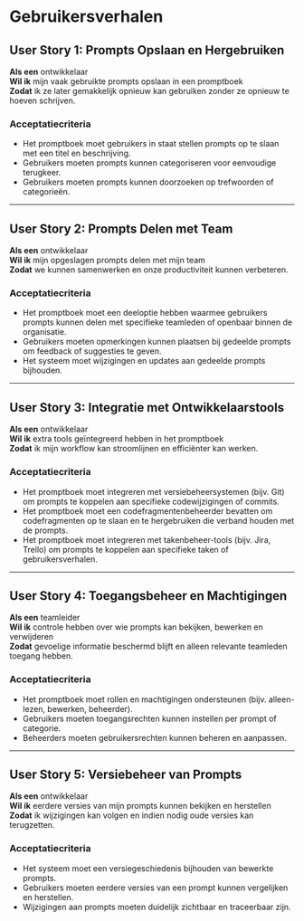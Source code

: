 # Gebruikersverhalen  

## User Story 1: Prompts Opslaan en Hergebruiken  
**Als een** ontwikkelaar  
**Wil ik** mijn vaak gebruikte prompts opslaan in een promptboek  
**Zodat** ik ze later gemakkelijk opnieuw kan gebruiken zonder ze opnieuw te hoeven schrijven.  

### Acceptatiecriteria  
- Het promptboek moet gebruikers in staat stellen prompts op te slaan met een titel en beschrijving.  
- Gebruikers moeten prompts kunnen categoriseren voor eenvoudige terugkeer.  
- Gebruikers moeten prompts kunnen doorzoeken op trefwoorden of categorieën.  

---  

## User Story 2: Prompts Delen met Team  
**Als een** ontwikkelaar  
**Wil ik** mijn opgeslagen prompts delen met mijn team  
**Zodat** we kunnen samenwerken en onze productiviteit kunnen verbeteren.  

### Acceptatiecriteria  
- Het promptboek moet een deeloptie hebben waarmee gebruikers prompts kunnen delen met specifieke teamleden of openbaar binnen de organisatie.  
- Gebruikers moeten opmerkingen kunnen plaatsen bij gedeelde prompts om feedback of suggesties te geven.  
- Het systeem moet wijzigingen en updates aan gedeelde prompts bijhouden.  

---  

## User Story 3: Integratie met Ontwikkelaarstools  
**Als een** ontwikkelaar  
**Wil ik** extra tools geïntegreerd hebben in het promptboek  
**Zodat** ik mijn workflow kan stroomlijnen en efficiënter kan werken.  

### Acceptatiecriteria  
- Het promptboek moet integreren met versiebeheersystemen (bijv. Git) om prompts te koppelen aan specifieke codewijzigingen of commits.  
- Het promptboek moet een codefragmentenbeheerder bevatten om codefragmenten op te slaan en te hergebruiken die verband houden met de prompts.  
- Het promptboek moet integreren met takenbeheer-tools (bijv. Jira, Trello) om prompts te koppelen aan specifieke taken of gebruikersverhalen.  

---  

## User Story 4: Toegangsbeheer en Machtigingen  
**Als een** teamleider  
**Wil ik** controle hebben over wie prompts kan bekijken, bewerken en verwijderen  
**Zodat** gevoelige informatie beschermd blijft en alleen relevante teamleden toegang hebben.  

### Acceptatiecriteria  
- Het promptboek moet rollen en machtigingen ondersteunen (bijv. alleen-lezen, bewerken, beheerder).  
- Gebruikers moeten toegangsrechten kunnen instellen per prompt of categorie.  
- Beheerders moeten gebruikersrechten kunnen beheren en aanpassen.  

---  

## User Story 5: Versiebeheer van Prompts  
**Als een** ontwikkelaar  
**Wil ik** eerdere versies van mijn prompts kunnen bekijken en herstellen  
**Zodat** ik wijzigingen kan volgen en indien nodig oude versies kan terugzetten.  

### Acceptatiecriteria  
- Het systeem moet een versiegeschiedenis bijhouden van bewerkte prompts.  
- Gebruikers moeten eerdere versies van een prompt kunnen vergelijken en herstellen.  
- Wijzigingen aan prompts moeten duidelijk zichtbaar en traceerbaar zijn.  